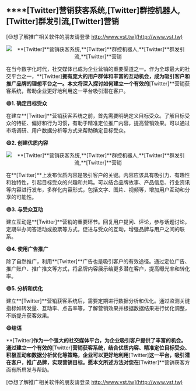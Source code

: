 ## ****[Twitter]**营销获客系统,**[Twitter]**群控机器人,**[Twitter]**群发引流,**[Twitter]**营销**

[😍想了解推广相关软件的朋友请登录 http://www.vst.tw](http://www.vst.tw)

 <center><img src="https://vst.tw/MP4/tuiguang/png/4.png" alt="**[Twitter]**营销获客系统,**[Twitter]**群控机器人,**[Twitter]**群发引流,**[Twitter]**营销"></center>

在当今数字化时代，社交媒体已成为企业营销的重要渠道之一。作为全球最大的社交平台之一，**[Twitter]**拥有庞大的用户群体和丰富的互动机会，成为吸引客户和推广品牌的理想平台之一。本文将深入探讨如何建立一个有效的**[Twitter]**营销获客系统，帮助企业更好地利用这一平台吸引潜在客户。

**😄1. 确定目标受众**

在建立**[Twitter]**营销获客系统之前，首先需要明确定义目标受众。了解目标受众的特征、偏好和行为习惯，有助于精准定位推广内容，提高营销效果。可以通过市场调研、用户数据分析等方式来帮助确定目标受众。

**😄2. 创建优质内容**

 <center><img src="https://vst.tw/MP4/tuiguang/png/4.png" alt="**[Twitter]**营销获客系统,**[Twitter]**群控机器人,**[Twitter]**群发引流,**[Twitter]**营销"></center>

在**[Twitter]**上发布优质内容是吸引客户的关键。内容应该具有吸引力、有趣性和独特性，引起目标受众的兴趣和共鸣。可以结合品牌故事、产品信息、行业资讯等内容进行发布，多样化内容形式，包括文字、图片、视频等，增加用户互动和分享的可能性。

**😄3. 与受众互动**

建立互动是**[Twitter]**营销的重要环节。回复用户提问、评论，参与话题讨论，定期举办问答活动或投票等方式，促进与受众的互动，增强品牌与用户之间的联系。

**😄4. 使用广告推广**

除了自然推广，利用**[Twitter]**广告也是吸引客户的有效途径。通过定位广告、推广账户、推广推文等方式，将品牌内容展示给更多潜在客户，提高曝光率和转化率。

**😄5. 分析和优化**

建立**[Twitter]**营销获客系统后，需要定期进行数据分析和优化。通过监测关键指标如转发量、互动率、点击率等，了解营销效果并根据数据结果进行优化调整，不断提升获客效果。

**😄结语**

**[Twitter]**作为一个强大的社交媒体平台，为企业吸引客户提供了丰富的机会。通过建立一个有效的**[Twitter]**营销获客系统，结合优质内容、精准定位目标受众、积极互动和数据分析优化等策略，企业可以更好地利用**[Twitter]**这一平台，吸引潜在客户，推广品牌，实现营销目标。愿本文所述方法对您在**[Twitter]**营销获客方面有所启发与帮助。

[😍想了解推广相关软件的朋友请登录 http://www.vst.tw](http://www.vst.tw)



